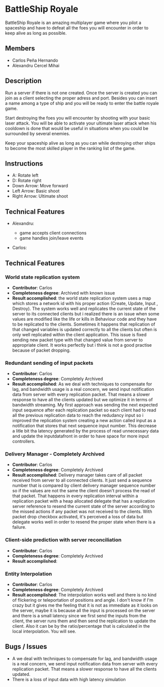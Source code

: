 # BattleShip Royale
BattleShip Royale is an amazing multiplayer game where you pilot a spaceship and have to defeat all the foes you will encounter in order to keep alive as long as possible.

## Members

* Carlos Peña Hernando
* Alexandru Cercel Mihai


## Description

Run a server if there is not one created. Once the server is created you can join as a client selecting the proper adress and port.
Besides you can insert a name among a type of ship and you will be ready to enter the battle royale game.

Start destroying the foes you will encounter by shooting with your basic laser attack. You will be able to activate your ultimate laser attack when
his cooldown is done that would be useful in situations when you could be surrounded by several enemies.

Keep your spaceship alive as long as you can while destroying other ships to become the most skilled player in the ranking list of the game. 



## Instructions

   * A: Rotate left
   * D: Rotate right
   * Down Arrow: Move forward
   * Left Arrow: Basic shoot
   * Right Arrow: Ultimate shoot

## Technical Features
    
* Alexandru:

    * game accepts client connections
    * game handles join/leave events
* Carlos:

## Technical Features

 ### World state replication system 
  * **Contributor**: Carlos 
  * **Completeness degree**: Archived with known issue
  * **Result accomplished**: the world state replication system uses a map which stores a network id with his proper action (Create, Update, Input , Destroy). The system works 
        well and replicates the current state of the server to its connected clients but i realized there is an issue when some values are modified like the life or kills in
        Behaviour code and they have to be replicated to the clients. Sometimes it happens that replication of that changed variables is updated correctly to all the clients but         often is only well replicated within the client application. This issue is fixed sending new packet type with that changed value from server to appropriate client. It           works perfectly but i think is not a good practise because of packet dropping. 
         
 ### Redundant sending of input packets 
 * **Contributor**: Carlos
 * **Completeness degree**: Completely Archived
 * **Result accomplished**:  As we deal with techniques to compensate for lag, and bandwidth usage is a real concern, we send input notification data from server with every                                    replication packet. That means a slower response to have all the clients updated but we optimize it in terms of bandwidth streaming. My first approach was sending the next expected input sequence after each replication packet so each client had to read all the previous replication data to reach the redudancy input so 
i improved the replication system creating a new action called input as a notification that stores that next sequence input number. This decrease a litle bit tha latency generated by the process of read unnecessary data and update the inputdatafront in order to have space for more input controllers.
 
 ### Delivery Manager - Completely Archived
 * **Contributor**: Carlos
 * **Completeness degree**: Completely Archived
 * **Result accomplished**: Delivery manager takes care of all packet received from server to all connected clients. It just send a sequence number that is compared by client delivery manager sequence number so if the values are not the same the client doesn't process the read of that packet. That happens in every replication interval within a replication packet with a heap allocated delegate that has a replication server reference to resend the current state of the server according to the missed actions if any packet was not received to the clients. With packet drop checkbox activated, it's perceived a loss of data but delegate works well in order to resend the proper state when there is a failure.
 
 
 ### Client-side prediction with server reconciliation
 * **Contributor**: Carlos
 * **Completeness degree**: Completely Archived
 * **Result accomplished**: 
 
 ### Entity Interpolation 
 * **Contributor**: Carlos
 * **Completeness degree**: Completely Archived
 * **Result accomplished**: The interpolation works well and there is no kind of flickering or teleportation of positions and angle. I don't know if I'm crazy but it gives me the feeling that it is not as immediate as it looks on the server, maybe it is because all the input is processed on the server and there is a small latency since we first send the inputs from the client, the server runs them and then send the replication to update the client. Also it can be by the ratio/percentage that is calculated in the local interpolation. You will see.
 
    
    

## Bugs / Issues

  * A we deal with techniques to compensate for lag, and bandwidth usage is a real concern, we send input notification data from server with every replication packet. 
  That means a slower response to have all the clients updated.
  * There is a loss of input data with high latency simulation
    




